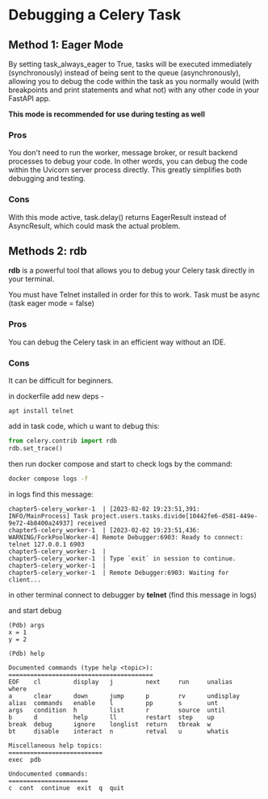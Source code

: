 # Debugging a Celery Task

## Method 1: Eager Mode

By setting task_always_eager to True, tasks will be executed immediately (synchronously) instead of being sent to the queue (asynchronously), allowing you to debug the code within the task as you normally would (with breakpoints and print statements and what not) with any other code in your FastAPI app.

**This mode is recommended for use during testing as well**

### Pros 
You don't need to run the worker, message broker, or result backend processes to debug your code. In other words, you can debug the code within the Uvicorn server process directly. This greatly simplifies both debugging and testing.

### Cons
With this mode active, task.delay() returns EagerResult instead of AsyncResult, which could mask the actual problem.

## Methods 2: rdb

**rdb** is a powerful tool that allows you to debug your Celery task directly in your terminal.

You must have Telnet installed in order for this to work. Task must be async (task eager mode = false)

### Pros
You can debug the Celery task in an efficient way without an IDE.

### Cons
It can be difficult for beginners.

in dockerfile add new deps - 

```shell
apt install telnet
```

add in task code, which u want to debug this:
```python
from celery.contrib import rdb
rdb.set_trace()
```

then run docker compose and start to check logs by the command:
```sh
docker compose logs -f
```

in logs find this message:

```text
chapter5-celery_worker-1  | [2023-02-02 19:23:51,391: INFO/MainProcess] Task project.users.tasks.divide[10442fe6-d581-449e-9e72-4b8400a24937] received
chapter5-celery_worker-1  | [2023-02-02 19:23:51,436: WARNING/ForkPoolWorker-4] Remote Debugger:6903: Ready to connect: telnet 127.0.0.1 6903
chapter5-celery_worker-1  | 
chapter5-celery_worker-1  | Type `exit` in session to continue.
chapter5-celery_worker-1  | 
chapter5-celery_worker-1  | Remote Debugger:6903: Waiting for client...
```

in other terminal connect to debugger by **telnet** (find this message in logs)

and start debug

```text
(Pdb) args
x = 1
y = 2

(Pdb) help

Documented commands (type help <topic>):
========================================
EOF    cl         display   j         next     run     unalias    where
a      clear      down      jump      p        rv      undisplay
alias  commands   enable    l         pp       s       unt
args   condition  h         list      r        source  until
b      d          help      ll        restart  step    up
break  debug      ignore    longlist  return   tbreak  w
bt     disable    interact  n         retval   u       whatis

Miscellaneous help topics:
==========================
exec  pdb

Undocumented commands:
======================
c  cont  continue  exit  q  quit
```